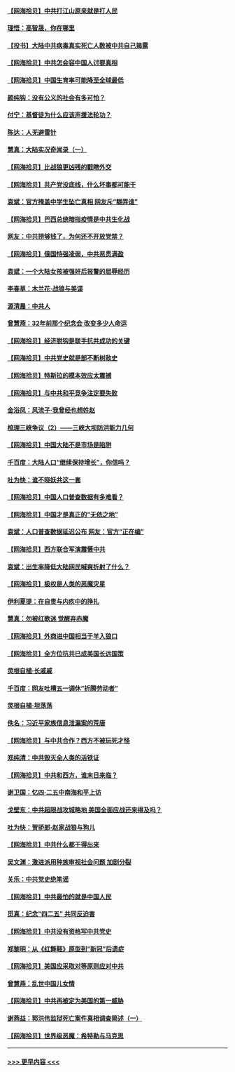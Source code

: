 #### [【网海拾贝】中共打江山原来就是打人民](../pages/nsc993/n12954345.md?t=05171902) 
#### [理悟：高智晟，你在哪里](../pages/nsc993/n12953115.md?t=05171902) 
#### [【投书】大陆中共病毒真实死亡人数被中共自己揭露](../pages/nsc993/n12953050.md?t=05171902) 
#### [【网海拾贝】中共怎会容中国人讨要真相](../pages/nsc993/n12952161.md?t=05171902) 
#### [【网海拾贝】中国生育率可能降至全球最低](../pages/nsc993/n12948793.md?t=05171902) 
#### [颜纯钩：没有公义的社会有多可怕？](../pages/nsc993/n12947626.md?t=05171902) 
#### [付宁：基督徒为什么应该声援法轮功？](../pages/nsc993/n12947233.md?t=05171902) 
#### [陈达：人无避雷针](../pages/nsc993/n12947098.md?t=05171902) 
#### [慧真：大陆实况奇闻录（一）](../pages/nsc993/n12945811.md?t=05171902) 
#### [【网海拾贝】比战狼更凶残的戳瞎外交](../pages/nsc993/n12945717.md?t=05171902) 
#### [【网海拾贝】共产党没底线，什么坏事都可能干](../pages/nsc993/n12942090.md?t=05171902) 
#### [袁斌：官方掩盖中学生坠亡真相 网友斥“糊弄谁”](../pages/nsc993/n12942029.md?t=05171902) 
#### [【网海拾贝】巴西总统暗指疫情是中共生化战](../pages/nsc993/n12938999.md?t=05171902) 
#### [网友：中共捞够钱了，为何还不开放党禁？](../pages/nsc993/n12938952.md?t=05171902) 
#### [【网海拾贝】俄国恃强凌弱，中共恶贯满盈](../pages/nsc993/n12936626.md?t=05171902) 
#### [袁斌：一个大陆女孩被强奸后报警的屈辱经历](../pages/nsc993/n12936547.md?t=05171902) 
#### [李春草：木兰花·战狼与美谍](../pages/nsc993/n12935995.md?t=05171902) 
#### [源清晨：中共人](../pages/nsc993/n12935589.md?t=05171902) 
#### [曾慧燕：32年前那个纪念会 改变多少人命运](../pages/nsc993/n12934233.md?t=05171902) 
#### [【网海拾贝】经济脱钩是联手抗共成功的关键](../pages/nsc993/n12934176.md?t=05171902) 
#### [【网海拾贝】中共党史就是部不断树敌史](../pages/nsc993/n12932844.md?t=05171902) 
#### [【网海拾贝】特斯拉的模本效应太震撼](../pages/nsc993/n12925626.md?t=05171902) 
#### [【网海拾贝】与中共和平竞争注定要失败](../pages/nsc993/n12923326.md?t=05171902) 
#### [金浴凤：风流子‧我曾经也想姓赵](../pages/nsc993/n12920911.md?t=05171902) 
#### [梳理三峡争议（2）——三峡大坝防洪能力几何](../pages/nsc993/n12920173.md?t=05171902) 
#### [【网海拾贝】中国大陆不是市场是陷阱](../pages/nsc993/n12920143.md?t=05171902) 
#### [千百度：大陆人口“继续保持增长”，你信吗？](../pages/nsc993/n12918946.md?t=05171902) 
#### [吐为快：谁不晓妖共这一套](../pages/nsc993/n12918941.md?t=05171902) 
#### [【网海拾贝】中国人口普查数据有多难看？](../pages/nsc993/n12917822.md?t=05171902) 
#### [【网海拾贝】中国才是真正的“无依之地”](../pages/nsc993/n12915845.md?t=05171902) 
#### [袁斌：人口普查数据延迟公布 网友：官方“正在编”](../pages/nsc993/n12915748.md?t=05171902) 
#### [【网海拾贝】西方联合军演震慑中共](../pages/nsc993/n12913466.md?t=05171902) 
#### [袁斌：出生率降低大陆网民喊爽折射了什么？](../pages/nsc993/n12913365.md?t=05171902) 
#### [【网海拾贝】极权是人类的恶魔灾星](../pages/nsc993/n12910697.md?t=05171902) 
#### [伊利夏提：在自责与内疚中的挣扎](../pages/nsc993/n12910493.md?t=05171902) 
#### [慧真：勿被红歌迷 觉醒弃赤魔](../pages/nsc993/n12910485.md?t=05171902) 
#### [【网海拾贝】外商进中国相当于羊入狼口](../pages/nsc993/n12908274.md?t=05171902) 
#### [【网海拾贝】全方位抗共已成美国长远国策](../pages/nsc993/n12906878.md?t=05171902) 
#### [灵根自植‧长戚戚](../pages/nsc993/n12905585.md?t=05171902) 
#### [千百度：网友吐槽五一调休“折腾劳动者”](../pages/nsc993/n12905934.md?t=05171902) 
#### [灵根自植‧坦荡荡](../pages/nsc993/n12905562.md?t=05171902) 
#### [佚名：习近平家族信息泄漏案的荒唐](../pages/nsc993/n12904705.md?t=05171902) 
#### [【网海拾贝】与中共合作？西方不被玩死才怪](../pages/nsc993/n12903873.md?t=05171902) 
#### [郑纯清：中共毁灭全人类的活铁证](../pages/nsc993/n12903785.md?t=05171902) 
#### [【网海拾贝】中共和西方，谁末日来临？](../pages/nsc993/n12903482.md?t=05171902) 
#### [谢卫国：忆四‧二五中南海和平上访](../pages/nsc993/n12902192.md?t=05171902) 
#### [戈壁东：中共超限战攻城略地 美国全面应战还来得及吗？](../pages/nsc993/n12902297.md?t=05171902) 
#### [吐为快：贺骄郎‧赵家战狼与狗儿](../pages/nsc993/n12902280.md?t=05171902) 
#### [【网海拾贝】中共什么都干得出来](../pages/nsc993/n12897500.md?t=05171902) 
#### [吴文渊：激进派用种族审视社会问题 加剧分裂](../pages/nsc993/n12893881.md?t=05171902) 
#### [关乐：中共党史绝笔谣](../pages/nsc993/n12897270.md?t=05171902) 
#### [【网海拾贝】中共最怕的就是中国人民](../pages/nsc993/n12894705.md?t=05171902) 
#### [觅真：纪念“四二五” 共同反迫害](../pages/nsc993/n12894553.md?t=05171902) 
#### [【网海拾贝】中共没有资格写中共党史](../pages/nsc993/n12892231.md?t=05171902) 
#### [郑黎明：从《红舞鞋》原型到“新冠”后遗症](../pages/nsc993/n12890469.md?t=05171902) 
#### [【网海拾贝】美国应采取对等原则应对中共](../pages/nsc993/n12889176.md?t=05171902) 
#### [曾慧燕：乱世中国儿女情](../pages/nsc993/n12887931.md?t=05171902) 
#### [【网海拾贝】中共再被定为美国的第一威胁](../pages/nsc993/n12887580.md?t=05171902) 
#### [谢燕益：郭洪伟监狱死亡案件真相调查简述（一）](../pages/nsc993/n12885648.md?t=05171902) 
#### [【网海拾贝】世界级恶魔：希特勒与马克思](../pages/nsc993/n12884062.md?t=05171902) 

----
#### [ >>> 更早内容 <<< ](../indexes/nsc993-earlier.md)
